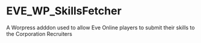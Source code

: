 # EVE_WP_SkillsFetcher
A Worpress adddon used to allow Eve Online players to submit their skills to the Corporation Recruiters
